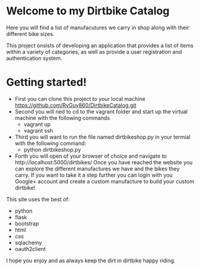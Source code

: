 # Welcome to my Dirtbike Catalog
Here you will find a list of manufacutures we carry in shop along with their different bike sizes.

This project onsists of developing an application that provides a list of items within a variety of categories, as well as provide a user registration and authentication system.

# Getting started!

- First you can clone this project to your local machine https://github.com/RyGuy860/DirtbikeCatalog.git
- Second you will ned to cd to the vagrant folder and start up the virtual machine with the following commands
  - vagrant up
  - vagrant ssh
- Third you will want to run the file named dirtbikeshop.py in your termial with the following command:
  - python dirtbikeshop.py
- Forth you will open of your browser of choice and navigate to http://localhost:5000/dirtbikes/
Once you have reached the website you can explore the different manufactures we have and the bikes they carry. 
If you want to take it a step further you can login with you Google+ account and create a custom manufacture to build your custom dirtbike!

This site uses the best of:
- python
- flask
- bootstrap
- html
- css
- sqlachemy
- oauth2client

I hope you enjoy and as always keep the dirt in dirtbike happy riding.
